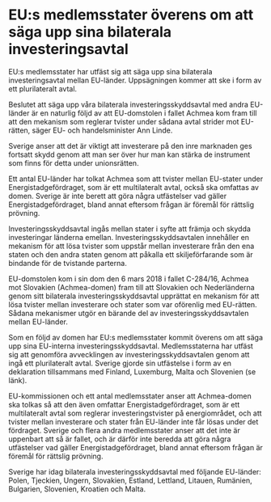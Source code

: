 # EU:s medlemsstater överens om att säga upp sina bilaterala investeringsavtal

EU:s medlemsstater har utfäst sig att säga upp sina bilaterala investeringsavtal mellan EU-länder. Uppsägningen kommer att ske i form av ett plurilateralt avtal.

Beslutet att säga upp våra bilaterala investeringsskyddsavtal med andra EU-länder är en naturlig följd av att EU-domstolen i fallet Achmea kom fram till att den mekanism som reglerar tvister under sådana avtal strider mot EU-rätten, säger EU- och handelsminister Ann Linde.

Sverige anser att det är viktigt att investerare på den inre marknaden ges fortsatt skydd genom att man ser över hur man kan stärka de instrument som finns för detta under unionsrätten.

Ett antal EU-länder har tolkat Achmea som att tvister mellan EU-stater under Energistadgefördraget, som är ett multilateralt avtal, också ska omfattas av domen. Sverige är inte berett att göra några utfästelser vad gäller Energistadgefördraget, bland annat eftersom frågan är föremål för rättslig prövning.

Investeringsskyddsavtal ingås mellan stater i syfte att främja och skydda investeringar länderna emellan. Investeringsskyddsavtalen innehåller en mekanism för att lösa tvister som uppstår mellan investerare från den ena staten och den andra staten genom att påkalla ett skiljeförfarande som är bindande för de tvistande parterna.

EU-domstolen kom i sin dom den 6 mars 2018 i fallet C-284/16, Achmea mot Slovakien (Achmea-domen) fram till att Slovakien och Nederländerna genom sitt bilaterala investeringsskyddsavtal upprättat en mekanism för att lösa tvister mellan investerare och stater som var oförenlig med EU-rätten. Sådana mekanismer utgör en bärande del av investeringsskyddsavtalen mellan EU-länder.

Som en följd av domen har EU:s medlemsstater kommit överens om att säga upp sina EU-interna investeringsskyddsavtal. Medlemsstaterna har utfäst sig att genomföra avvecklingen av investeringsskyddsavtalen genom att ingå ett plurilateralt avtal. Sverige gjorde sin utfästelse i form av en deklaration tillsammans med Finland, Luxemburg, Malta och Slovenien (se länk).

EU-kommissionen och ett antal medlemsstater anser att Achmea-domen ska tolkas så att den även omfattar Energistadgefördraget, som är ett multilateralt avtal som reglerar investeringstvister på energiområdet, och att tvister mellan investerare och stater från EU-länder inte får lösas under det fördraget. Sverige och flera andra medlemsstater anser att det inte är uppenbart att så är fallet, och är därför inte beredda att göra några utfästelser vad gäller Energistadgefördraget, bland annat eftersom frågan är föremål för rättslig prövning.

Sverige har idag bilaterala investeringsskyddsavtal med följande EU-länder: Polen, Tjeckien, Ungern, Slovakien, Estland, Lettland, Litauen, Rumänien, Bulgarien, Slovenien, Kroatien och Malta.
